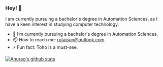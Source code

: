 ### Hey! 👋

I am currently pursuing a bachelor's degree in Automation Sciences, as I have a keen interest in studying computer technology.

<!-- - 🔭 I’m currently working on ... -->
- 🌱 I’m currently pursuing a bachelor's degree in Automation Sciences.
- 📫 How to reach me: rutaisun@outlook.com
- ⚡ Fun fact: Toho is a must-see.

[![Anurag's github stats](https://github-readme-stats.vercel.app/api?username=SunRt233)](https://github.com/anuraghazra/github-readme-stats)

<!--
**SunRt233/SunRt233** is a ✨ _special_ ✨ repository because its `README.md` (this file) appears on your GitHub profile.

Here are some ideas to get you started:

- 🔭 I’m currently working on ...
- 🌱 I’m currently learning ...
- 👯 I’m looking to collaborate on ...
- 🤔 I’m looking for help with ...
- 💬 Ask me about ...
- 📫 How to reach me: ...
- 😄 Pronouns: ...
- ⚡ Fun fact: ...
-->
